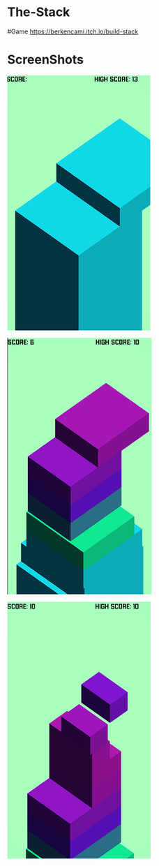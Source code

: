 # The-Stack
#Game
https://berkencami.itch.io/build-stack
# ScreenShots
![ScreenShot](https://github.com/BerkEncami/The-Stack/blob/main/ScreenShots/1.png)

![ScreenShot1](https://github.com/BerkEncami/The-Stack/blob/main/ScreenShots/2.png)

![ScreenShot2](https://github.com/BerkEncami/The-Stack/blob/main/ScreenShots/3.png)
